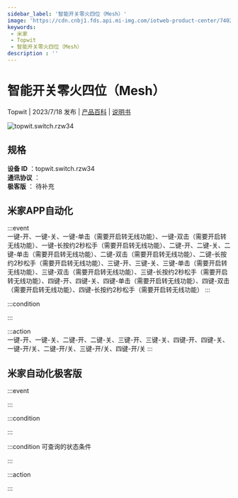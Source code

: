 ```yaml
---
sidebar_label: '智能开关零火四位（Mesh）'
image: 'https://cdn.cnbj1.fds.api.mi-img.com/iotweb-product-center/740218817a9d33354c7bcb111318fbc2_1688633359911.png?GalaxyAccessKeyId=AKVGLQWBOVIRQ3XLEW&Expires=9223372036854775807&Signature=17mWOX/Hi9LnMfrJEfqzhfqLRO8='
keywords: 
 - 米家
 - Topwit
 - 智能开关零火四位（Mesh）
description : ''
---
```

# 智能开关零火四位（Mesh）

Topwit | 2023/7/18 发布 | [产品百科](https://home.mi.com/webapp/content/baike/product/index.html?model=topwit.switch.rzw34/) | [说明书](https://home.mi.com/views/introduction.html?model=topwit.switch.rzw34&region=cn)

![topwit.switch.rzw34](https://cdn.cnbj1.fds.api.mi-img.com/iotweb-product-center/740218817a9d33354c7bcb111318fbc2_1688633359911.png?GalaxyAccessKeyId=AKVGLQWBOVIRQ3XLEW&Expires=9223372036854775807&Signature=17mWOX/Hi9LnMfrJEfqzhfqLRO8=)

## 规格  
> 
**设备 ID** ：topwit.switch.rzw34  
**通讯协议** ：  
**极客版**  ： 待补充 


## 米家APP自动化  

:::event  
一键-开、一键-关、一键-单击（需要开启转无线功能）、一键-双击（需要开启转无线功能）、一键-长按约2秒松手（需要开启转无线功能）、二键-开、二键-关、二键-单击（需要开启转无线功能）、二键-双击（需要开启转无线功能）、二键-长按约2秒松手（需要开启转无线功能）、三键-开、三键-关、三键-单击（需要开启转无线功能）、三键-双击（需要开启转无线功能）、三键-长按约2秒松手（需要开启转无线功能）、四键-开、四键-关、四键-单击（需要开启转无线功能）、四键-双击（需要开启转无线功能）、四键-长按约2秒松手（需要开启转无线功能）
:::

:::condition  

:::

:::action   
一键-开、一键-关、二键-开、二键-关、三键-开、三键-关、四键-开、四键-关、一键-开/关、二键-开/关、三键-开/关、四键-开/关
:::

## 米家自动化极客版  

:::event  

:::

:::condition  

:::

:::condition 可查询的状态条件  

:::

:::action  

:::

        
